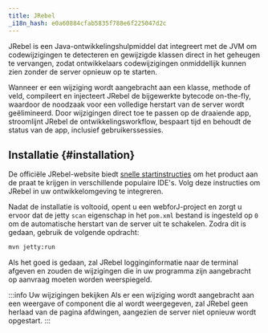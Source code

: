 ```yaml
---
title: JRebel
_i18n_hash: e0a60884cfab5835f788e6f225047d2c
---
```

JRebel is een Java-ontwikkelingshulpmiddel dat integreert met de JVM om codewijzigingen te detecteren en gewijzigde klassen direct in het geheugen te vervangen, zodat ontwikkelaars codewijzigingen onmiddellijk kunnen zien zonder de server opnieuw op te starten.

Wanneer er een wijziging wordt aangebracht aan een klasse, methode of veld, compileert en injecteert JRebel de bijgewerkte bytecode on-the-fly, waardoor de noodzaak voor een volledige herstart van de server wordt geëlimineerd. Door wijzigingen direct toe te passen op de draaiende app, stroomlijnt JRebel de ontwikkelingsworkflow, bespaart tijd en behoudt de status van de app, inclusief gebruikerssessies.

## Installatie {#installation}

De officiële JRebel-website biedt [snelle startinstructies](https://www.jrebel.com/products/jrebel/learn) om het product aan de praat te krijgen in verschillende populaire IDE's. Volg deze instructies om JRebel in uw ontwikkelomgeving te integreren.

Nadat de installatie is voltooid, opent u een webforJ-project en zorgt u ervoor dat de jetty `scan` eigenschap in het `pom.xml` bestand is ingesteld op `0` om de automatische herstart van de server uit te schakelen. Zodra dit is gedaan, gebruik de volgende opdracht:

```bash
mvn jetty:run
```

Als het goed is gedaan, zal JRebel logginginformatie naar de terminal afgeven en zouden de wijzigingen die in uw programma zijn aangebracht op aanvraag moeten worden weerspiegeld.

:::info Uw wijzigingen bekijken
Als er een wijziging wordt aangebracht aan een weergave of component die al wordt weergegeven, zal JRebel geen herlaad van de pagina afdwingen, aangezien de server niet opnieuw wordt opgestart.
:::
